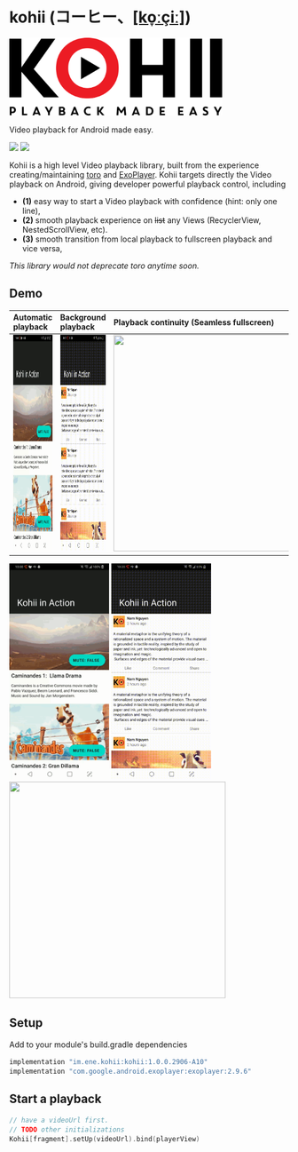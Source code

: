 # kohii (コーヒー、[[ko̞ːçiː]](https://en.wiktionary.org/wiki/%E3%82%B3%E3%83%BC%E3%83%92%E3%83%BC))

<img src="art/kohii.png?raw=true" alt="Kohii" width="384">

Video playback for Android made easy.

![](https://img.shields.io/nexus/r/https/oss.sonatype.org/im.ene.kohii/kohii.svg)
[![](https://yourdonation.rocks/images/badge.svg)](https://www.paypal.me/eneimlabs/500jpy)

Kohii is a high level Video playback library, built from the experience creating/maintaining [toro](https://github.com/eneim/toro) and [ExoPlayer](https://github.com/google/ExoPlayer). Kohii targets directly the Video playback on Android, giving developer powerful playback control, including 

- **(1)** easy way to start a Video playback with confidence (hint: only one line), 
- **(2)** smooth playback experience on ~~list~~ any Views (RecyclerView, NestedScrollView, etc).
- **(3)** smooth transition from local playback to fullscreen playback and vice versa, 

*This library would not deprecate toro anytime soon.*

## Demo

|Automatic playback|Background playback|Playback continuity (Seamless fullscreen)|
| :--- | :--- | :--- |
|<img src="./art/kohii_demo_2.gif" width="180" height="390"/>|<img src="./art/kohii_demo_1.gif" width="180" height="390"/>|<img src="./art/kohii_demo_3.gif" width="390" height="390"/>|

<p float="left">
  <img src="./art/kohii_demo_2.gif" width="180" height="390"/>
  <img src="./art/kohii_demo_1.gif" width="180" height="390"/>
  <img src="./art/kohii_demo_3.gif" width="390" height="390"/>
</p>

## Setup

Add to your module's build.gradle dependencies

```groovy
implementation "im.ene.kohii:kohii:1.0.0.2906-A10"
implementation "com.google.android.exoplayer:exoplayer:2.9.6"
```

## Start a playback

```kotlin
// have a videoUrl first.
// TODO other initializations
Kohii[fragment].setUp(videoUrl).bind(playerView)
```
